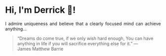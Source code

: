 # Hi, I'm Derrick 👋!
<p align="justify">I admire uniqueness and believe that a clearly focused mind can achieve anything...</p> 
<!-- #quote-start -->
<blockquote>&ldquo;Dreams do come true, if we only wish hard enough, You can have anything in life if you will sacrifice everything else for it.&rdquo; &mdash; <footer>James Matthew Barrie</footer></blockquote>
<!-- #quote-end -->
